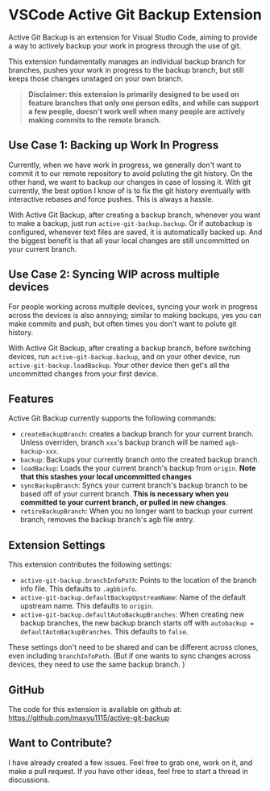 # VSCode Active Git Backup Extension

Active Git Backup is an extension for Visual Studio Code, aiming to provide a way to actively backup your work in progress through the use of git.

This extension fundamentally manages an individual backup branch for branches, pushes your work in progress to the backup branch, but still keeps those changes unstaged on your own branch.

> **Disclaimer: this extension is primarily designed to be used on feature branches that only one person edits, and while can support a few people, doesn't work well when many people are actively making commits to the remote branch.**

## Use Case 1: Backing up Work In Progress

Currently, when we have work in progress, we generally don't want to commit it to our remote repository to avoid poluting the git history. On the other hand, we want to backup our changes in case of lossing it. With git currently, the best option I know of is to fix the git history eventually with interactive rebases and force pushes. This is always a hassle.

With Active Git Backup, after creating a backup branch, whenever you want to make a backup, just run `active-git-backup.backup`. Or if autobackup is configured, whenever text files are saved, it is automatically backed up. And the biggest benefit is that all your local changes are still uncommitted on your current branch.

## Use Case 2: Syncing WIP across multiple devices

For people working across multiple devices, syncing your work in progress across the devices is also annoying; similar to making backups, yes you can make commits and push, but often times you don't want to polute git history.

With Active Git Backup, after creating a backup branch, before switching devices, run `active-git-backup.backup`, and on your other device, run `active-git-backup.loadBackup`. Your other device then get's all the uncommitted changes from your first device.

## Features

Active Git Backup currently supports the following commands:
- `createBackupBranch`: creates a backup branch for your current branch. Unless overriden, branch `xxx`'s backup branch will be named `agb-backup-xxx`.
- `backup`: Backups your currently branch onto the created backup branch.
- `loadBackup`: Loads the your current branch's backup from `origin`. **Note that this stashes your local uncommitted changes**
- `syncBackupBranch`: Syncs your current branch's backup branch to be based off of your current branch. **This is necessary when you committed to your current branch, or pulled in new changes**.
- `retireBackupBranch`: When you no longer want to backup your current branch, removes the backup branch's agb file entry.

## Extension Settings
This extension contributes the following settings:

* `active-git-backup.branchInfoPath`: Points to the location of the branch info file. This defaults to `.agbbinfo`.
* `active-git-backup.defaultBackupUpstreamName`: Name of the default upstream name. This defaults to `origin`.
* `active-git-backup.defaultAutoBackupBranches`: When creating new backup branches, the new backup branch starts off with `autobackup = defaultAutoBackupBranches`. This defaults to `false`.

These settings don't need to be shared and can be different across clones, even including `branchInfoPath`. (But if one wants to sync changes across devices, they need to use the same backup branch. )

## GitHub
The code for this extension is available on github at: https://github.com/maxyu1115/active-git-backup


## Want to Contribute?
I have already created a few issues. Feel free to grab one, work on it, and make a pull request. If you have other ideas, feel free to start a thread in discussions.
